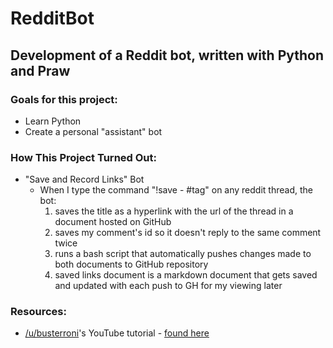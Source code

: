 # RedditBot
## Development of a Reddit bot, written with Python and Praw 

### Goals for this project:
* Learn Python
* Create a personal "assistant" bot

### How This Project Turned Out:
* "Save and Record Links" Bot
  * When I type the command "!save - #tag" on any reddit thread, the bot:
    1. saves the title as a hyperlink with the url of the thread in a document hosted on GitHub
    2. saves my comment's id so it doesn't reply to the same comment twice
    3. runs a bash script that automatically pushes changes made to both documents to GitHub repository
    4. saved links document is a markdown document that gets saved and updated with each push to GH for my viewing later

### Resources:
* [/u/busterroni](https://www.reddit.com/user/busterroni)'s YouTube tutorial - [found here](https://www.youtube.com/watch?v=krTUf7BpTc0") 
